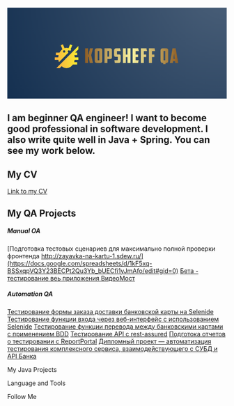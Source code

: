 
![Header](https://github.com/YuriKopshev/YuriKopshev/blob/main/assets/QA1.png)

## I am beginner QA engineer! I want to become good professional in software development. I also write quite well in Java + Spring. You can see my work below. 
## My CV
[Link to my CV](https://drive.google.com/file/d/1rJKngFKQ0CnLE-IKiLeC4suC5k0HA_2S/view?usp=sharing)


## My QA Projects
##### Manual OA
[Подготовка тестовых сценариев для максимально полной проверки фронтенда http://zayavka-na-kartu-1.sdew.ru/](https://docs.google.com/spreadsheets/d/1kF5xq-BSSxqpVQ3Y23BECPt2Qu3Yb_bUECfi1yJmAfo/edit#gid=0)
[Бета - тестирование веь приложения ВидеоМост](https://drive.google.com/file/d/13U3zfFQyYOqCfhESMpZ7wfxgimBYhJzt/view?usp=sharing)

##### Automation QA
[Тестирование формы заказа доставки банковской карты на Selenide](https://github.com/YuriKopshev/2.3.1-Patterns)
[Тестирование функции входа через веб-интерфейс с использованием Selenide](https://github.com/YuriKopshev/-2.3.2-Patterns)
[Тестирование функции перевода между банковскими картами с применением BDD](https://github.com/YuriKopshev/Akita-BDD)
[Тестирование API c rest-assured](https://github.com/YuriKopshev/APISqlTest)
[Подготока отчетов о тестировании с ReportPortal](https://github.com/YuriKopshev/ReportPortal)
[Дипломный проект — автоматизация тестирования комплексного сервиса, взаимодействующего с СУБД и API Банка](https://github.com/YuriKopshev/DiplomQA-Automation)

My Java Projects



Language and Tools


Follow Me